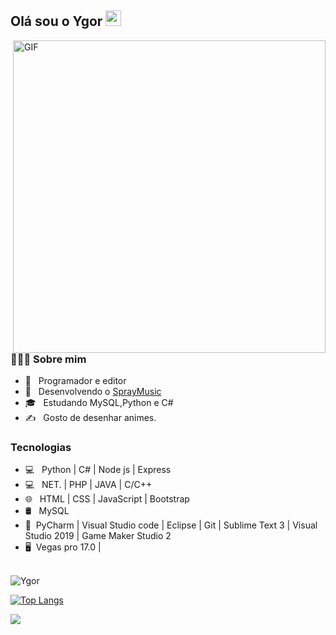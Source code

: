 <h2> Olá sou o Ygor <img src="https://github.com/souvikguria98/souvikguria98/blob/master/Hi.gif" width="25"></h2>
<img align="right" alt="GIF" src="https://cdn.discordapp.com/attachments/786992619104239646/786992701886824498/Gif_Gatinho_Manhoso.gif" width="500"/>

<h3> 👨🏻‍💻 Sobre mim </h3>

- 🔭 &nbsp; Programador e editor
- 🤔 &nbsp; Desenvolvendo o <a href="https://Bit.ly/Spraymusic">SprayMusic</a>
- 🎓 &nbsp; Estudando MySQL,Python e C#
- ✍️ &nbsp; Gosto de desenhar animes.

<h3>Tecnologias</h3>

- 💻 &nbsp; Python | C# | Node js | Express
- 💻 &nbsp; NET. | PHP | JAVA | C/C++ 
- 🌐 &nbsp; HTML | CSS | JavaScript | Bootstrap 
- 🛢 &nbsp; MySQL 
- 🔧 &nbsp;PyCharm | Visual Studio code | Eclipse | Git | Sublime Text 3 | Visual Studio 2019 | Game Maker Studio 2
- 🖥 &nbsp;Vegas pro 17.0 | 

<br>

<img align="center" src="https://github-readme-stats.vercel.app/api?username=ygorxd&include_all_commits=true&count_private=true&show_icons=true&line_height=20&title_color=7A7ADB&icon_color=2234AE&text_color=D3D3D3&bg_color=0,000000,130F40" alt="Ygor">

</br>

[![Top Langs](https://github-readme-stats.vercel.app/api/top-langs/?username=sprayydev&text_color=daf7dc&bg_color=151515)](https://Bit.ly/Spraymusic)

<a href="https://github.com/Dropout1337?tab=repositories">
  <img align="center" src="https://github-readme-stats.vercel.app/api/top-langs/?username=Dropout1337&layout=compact&show_icons=true&title_color=fff&icon_color=79ff97&text_color=9f9f9f&bg_color=151515" />
